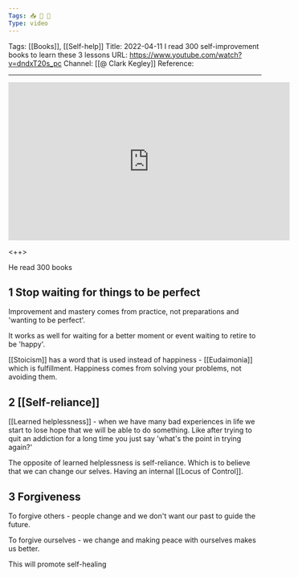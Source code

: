 ```yaml
---
Tags: 📥 🎥 🔴
Type: video
---
```


Tags: [[Books]], [[Self-help]]
Title: 2022-04-11 I read 300 self-improvement books to learn these 3 lessons
URL: https://www.youtube.com/watch?v=dndxT20s_pc
Channel: [[@ Clark Kegley]]
Reference: 

---

<center>
	<iframe width="560" height="315" src="https://www.youtube.com/embed/dndxT20s_pc" frameborder="0" allow="accelerometer; autoplay; encrypted-media; gyroscope; picture-in-picture" allow-fullscreen></iframe>
</center>

<++>

He read 300 books

## 1 Stop waiting for things to be perfect

Improvement and mastery comes from practice, not preparations and 'wanting to be perfect'.

It works as well for waiting for a better moment or event waiting to retire to be 'happy'.

[[Stoicism]] has a word that is used instead of happiness - [[Eudaimonia]] which is fulfillment. Happiness comes from solving your problems, not avoiding them.


## 2 [[Self-reliance]]

[[Learned helplessness]] - when we have many bad experiences in life we start to lose hope that we will be able to do something. Like after trying to quit an addiction for a long time you just say 'what's the point in trying again?'

The opposite of learned helplessness is self-reliance. Which is to believe that we can change our selves. Having an internal [[Locus of Control]].

## 3 Forgiveness

To forgive others - people change and we don't want our past to guide the future.

To forgive ourselves - we change and making peace with ourselves makes us better.

This will promote self-healing
